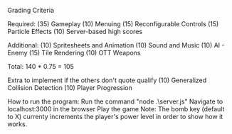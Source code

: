 Grading Criteria

Required:
(35) Gameplay
(10) Menuing
(15) Reconfigurable Controls
(15) Particle Effects
(10) Server-based high scores

Additional:
(10) Spritesheets and Animation
(10) Sound and Music
(10) AI - Enemy
(15) Tile Rendering
(10) OTT Weapons

Total: 140 * 0.75 = 105

Extra to implement if the others don't quote qualify
(10) Generalized Collision Detection
(10) Player Progression

How to run the program:
Run the command "node .\server.js"
Navigate to localhost:3000 in the browser
Play the game
Note: The bomb key (default to X) currenty increments the player's power level in order to show how it works.